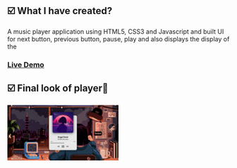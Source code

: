 <h2>☑️ What I have created?</h2>
<p>A music player application using HTML5, CSS3 and Javascript and built UI for next button, previous button, pause, play and also displays the display of the 
<h3><a href="https://nigorafayzullaeva.github.io/music-player-js/">Live Demo</a></h3>
<h2>☑️ Final look of player🎵</h2>
<img src="player.png" alt="Player" width="50%" height="70%">
